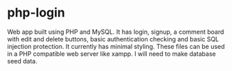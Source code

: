# php-login
Web app built using PHP and MySQL.  It has login, signup, a comment board with edit and delete buttons, basic authentication checking and basic SQL injection protection.  It currently has minimal styling.  These files can be used in a PHP compatible web server like xampp.  I will need to make database seed data.

